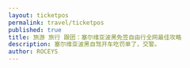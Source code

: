 ```yaml
---
layout: ticketpos
permalink: travel/ticketpos
published: true
title: 旅游 旅行 跟团：塞尔维亚波黑免签自由行全网最佳攻略 
description: 塞尔维亚波黑自驾开车吃罚单了，交警。
author: ROCEYS
---
```

